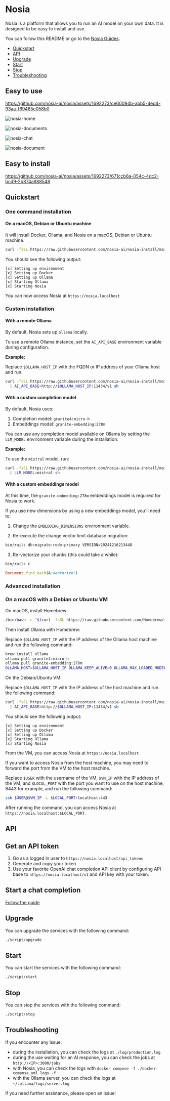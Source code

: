 # Nosia

Nosia is a platform that allows you to run an AI model on your own data.
It is designed to be easy to install and use.

You can follow this README or go to the [Nosia Guides](https://guides.nosia.ai/).

- [Quickstart](#quickstart)
- [API](#api)
- [Upgrade](#upgrade)
- [Start](#start)
- [Stop](#stop)
- [Troubleshooting](#troubleshooting)

## Easy to use

<https://github.com/nosia-ai/nosia/assets/1692273/ce60094b-abb5-4ed4-93aa-f69485e058b0>

![nosia-home](https://github.com/user-attachments/assets/dac211a3-6bc3-4f1c-9b1e-fbde9d81e862)

![nosia-documents](https://github.com/user-attachments/assets/bb71f748-4525-432b-8e11-f46fdc7461c4)

![nosia-chat](https://github.com/user-attachments/assets/a23517ab-7910-4ccc-9312-c0de8310ac86)

![nosia-document](https://github.com/user-attachments/assets/dc147f03-8832-4bb3-b87c-9f77a7eda2b3)

## Easy to install

<https://github.com/nosia-ai/nosia/assets/1692273/671ccb6a-054c-4dc2-bcd9-2b874a888548>

## Quickstart

### One command installation

#### On a macOS, Debian or Ubuntu machine

It will install Docker, Ollama, and Nosia on a macOS, Debian or Ubuntu machine.

```bash
curl -fsSL https://raw.githubusercontent.com/nosia-ai/nosia-install/main/nosia-install.sh | sh
```

You should see the following output:

```
[x] Setting up environment
[x] Setting up Docker
[x] Setting up Ollama
[x] Starting Ollama
[x] Starting Nosia
```

You can now access Nosia at `https://nosia.localhost`

### Custom installation

#### With a remote Ollama

By default, Nosia sets up `ollama` locally.

To use a remote Ollama instance, set the `AI_API_BASE` environment variable during configuration.

**Example:**

Replace `$OLLAMA_HOST_IP` with the FQDN or IP address of your Ollama host and run:

```bash
curl -fsSL https://raw.githubusercontent.com/nosia-ai/nosia-install/main/nosia-install.sh \
  | AI_API_BASE=http://$OLLAMA_HOST_IP:11434/v1 sh
```

#### With a custom completion model

By default, Nosia uses:

1. Completion model: `granite4:micro-h`
1. Embeddings model: `granite-embedding:278m`

You can use any completion model available on Ollama by setting the `LLM_MODEL` environment variable during the installation.

**Example:**

To use the `mistral` model, run:

```bash
curl -fsSL https://raw.githubusercontent.com/nosia-ai/nosia-install/main/nosia-install.sh \
  | LLM_MODEL=mistral sh
```

#### With a custom embeddings model

At this time, the `granite-embedding:278m` embeddings model is required for Nosia to work.

If you use new dimensions by using a new embeddings model, you'll need to:

1. Change the `EMBEDDING_DIMENSIONS` environment variable.

2. Re-execute the change vector limit database migration:

```bash
bin/rails db:migrate:redo:primary VERSION=20241216213448
```

3. Re-vectorize your chunks (this could take a while):

```bash
bin/rails c
```

```ruby
Document.find_each(&:vectorize!)
```

### Advanced installation

### On a macOS with a Debian or Ubuntu VM

On macOS, install Homebrew:

```bash
/bin/bash -c "$(curl -fsSL https://raw.githubusercontent.com/Homebrew/install/HEAD/install.sh)"
```

Then install Ollama with Homebrew:

Replace `$OLLAMA_HOST_IP` with the IP address of the Ollama host machine and run the following command:

```bash
brew install ollama
ollama pull granite4:micro-h
ollama pull granite-embedding:278m
OLLAMA_HOST=$OLLAMA_HOST_IP OLLAMA_KEEP_ALIVE=0 OLLAMA_MAX_LOADED_MODELS=3 ollama serve
```

On the Debian/Ubuntu VM:

Replace `$OLLAMA_HOST_IP` with the IP address of the host machine and run the following command:

```bash
curl -fsSL https://raw.githubusercontent.com/nosia-ai/nosia-install/main/nosia-install.sh \
  | AI_API_BASE=http://$OLLAMA_HOST_IP:11434/v1 sh
```

You should see the following output:

```
[x] Setting up environment
[x] Setting up Docker
[x] Setting up Ollama
[x] Starting Ollama
[x] Starting Nosia
```

From the VM, you can access Nosia at `https://nosia.localhost`

If you want to access Nosia from the host machine, you may need to forward the port from the VM to the host machine.

Replace `$USER` with the username of the VM, `$VM_IP` with the IP address of the VM, and `$LOCAL_PORT` with the port you want to use on the host machine, 8443 for example, and run the following command:

```bash
ssh $USER@$VM_IP -L $LOCAL_PORT:localhost:443
```

After running the command, you can access Nosia at `https://nosia.localhost:$LOCAL_PORT`.

## API

## Get an API token

1. Go as a logged in user to `https://nosia.localhost/api_tokens`
1. Generate and copy your token
1. Use your favorite OpenAI chat completion API client by configuring API base to `https://nosia.localhost/v1` and API key with your token.

## Start a chat completion

[Follow the guide](https://guides.nosia.ai/api#start-a-chat-completion)

## Upgrade

You can upgrade the services with the following command:

```bash
./script/upgrade
```

## Start

You can start the services with the following command:

```bash
./script/start
```

## Stop

You can stop the services with the following command:

```bash
./script/stop
```

## Troubleshooting

If you encounter any issue:

- during the installation, you can check the logs at `./log/production.log`
- during the use waiting for an AI response, you can check the jobs at `http://<IP>:3000/jobs`
- with Nosia, you can check the logs with `docker compose -f ./docker-compose.yml logs -f`
- with the Ollama server, you can check the logs at `~/.ollama/logs/server.log`

If you need further assistance, please open an issue!
